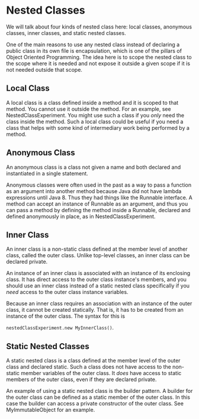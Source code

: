 # Nested Classes


We will talk about four kinds of nested class here: local classes, anonymous classes,
inner classes, and static nested classes.

One of the main reasons to use any nested class instead of declaring a public class
in its own file is encapsulation, which is one of the pillars of Object Oriented
Programming. The idea here is to scope the nested class to the scope where it is
needed and not expose it outside a given scope if it is not needed outside that scope.

## Local Class

A local class is a class defined inside a method and it is scoped to that 
method. You cannot use it outside the method. For an example, see NestedClassExperiment. 
 You might use such a class if you _only_ need the class inside the method.
 Such a local class could be useful if you need a class that helps with some kind
 of intermediary work being performed by a method.

 
## Anonymous Class

An anonymous class is a class not given a name and both 
declared and instantiated in a single statement.


Anonymous classes were often used in the past as a way to pass a function as an 
argument into another method because Java did not have lambda expressions until Java 8.
Thus they had things like the Runnable interface. A method can accept an instance of 
Runnable
as an argument, and thus you can pass a method by defining the method inside 
a Runnable, declared and defined anonymously in place, as in NestedClassExperiment.

## Inner Class

An inner class is a non-static class defined at the member level of another class, 
called the outer class. Unlike top-level classes, an inner class can be declared
private. 

An instance of an inner class is associated with an instance of its enclosing class. It has 
direct access to the outer class instance's members, and you should use an inner class
instead of a static nested class specifically if you _need_ access to the outer class instance
variables.

Because an inner class requires an association with an instance of the outer class, 
it cannot be created statically. That is, it has to be created from an instance of 
the outer class. The syntax for this is 

```nestedClassExperiment.new MyInnerClass()```.



## Static Nested Classes

A static nested class is a class defined at the member level of
the outer class and declared static. Such a class does not have 
access to the non-static member variables of the outer class. It _does_ have
access to static members of the outer class, even if they are declared
private. 

An example of using a static nested class is the builder pattern. A builder
for the outer class can be defined as a static member of the outer class. In
this case the builder can access a private constructor of the outer class. 
See MyImmutableObject for an example.
